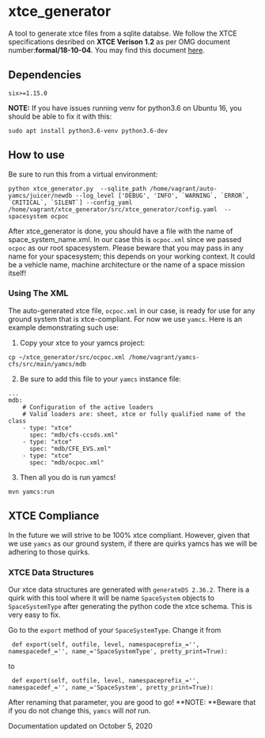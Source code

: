 # xtce_generator
A tool to generate xtce files from a sqlite databse. 
We follow the XTCE specifications desribed on **XTCE Verison 1.2** as per OMG document number:**formal/18-10-04**. You may find this document [here](https://www.omg.org/spec/XTCE/1.2/PDF).


## Dependencies
`six>=1.15.0`

**NOTE:** If you have issues running venv for python3.6 on Ubuntu 16, you should be able to fix it with this:
```
sudo apt install python3.6-venv python3.6-dev
```


## How to use 

Be sure to run this from a virtual environment:
```
python xtce_generator.py  --sqlite_path /home/vagrant/auto-yamcs/juicer/newdb --log_level ['DEBUG', 'INFO', `WARNING`, `ERROR`, `CRITICAL`, `SILENT`] --config_yaml /home/vagrant/xtce_generator/src/xtce_generator/config.yaml  --spacesystem ocpoc
```

After xtce_generator is done, you should have a file with the name of space_system_name.xml. In our case this is `ocpoc.xml` since we passed `ocpoc` as our root spacesystem.
Please beware that you may pass in any name for your spacesystem; this depends on your working context. It could be a vehicle name, machine architecture or the name of a space mission itself!


### Using The XML

The auto-generated xtce file, `ocpoc.xml` in our case, is ready for use for any ground system that is xtce-compliant. For now we use `yamcs`. Here is an example demonstrating such use:

1. Copy your xtce to your yamcs project:
```
cp ~/xtce_generator/src/ocpoc.xml /home/vagrant/yamcs-cfs/src/main/yamcs/mdb
```

2. Be sure to add this file to your `yamcs` instance file:

```
...
mdb:
    # Configuration of the active loaders
    # Valid loaders are: sheet, xtce or fully qualified name of the class
    - type: "xtce"
      spec: "mdb/cfs-ccsds.xml"
    - type: "xtce"
      spec: "mdb/CFE_EVS.xml"
    - type: "xtce"
      spec: "mdb/ocpoc.xml"

```

3. Then all you do is run yamcs!

```
mvn yamcs:run
```


## XTCE Compliance

In the future we will strive to be 100% xtce compliant. However, given that we use `yamcs` as our ground system, if there are quirks yamcs has we will be adhering to those quirks.




### XTCE  Data Structures
Our xtce data structures are generated with `generateDS 2.36.2`. There is a quirk with this tool where it will be name `SpaceSystem` objects to  `SpaceSystemType` after generating the python code the xtce schema. This is very easy to fix.

Go to the `export` method of your  `SpaceSystemType`.
Change it from 
```
 def export(self, outfile, level, namespaceprefix_='', namespacedef_='', name_='SpaceSystemType', pretty_print=True):
```

to
```
 def export(self, outfile, level, namespaceprefix_='', namespacedef_='', name_='SpaceSystem', pretty_print=True):
```

After renaming that parameter, you are good to go! 
**NOTE: **Beware that if you do not change this, `yamcs` will *not* run.


Documentation updated on October 5, 2020